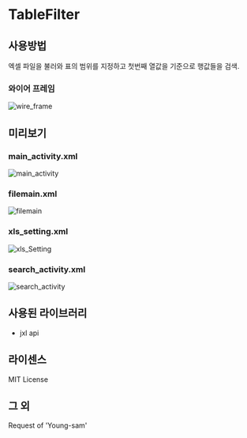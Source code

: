 # TableFilter

## 사용방법

엑셀 파일을 불러와 표의 범위를 지정하고 첫번째 열값을 기준으로 행값들을 검색.

### 와이어 프레임

![wire_frame](https://user-images.githubusercontent.com/44913775/83321182-c6a25200-a288-11ea-8569-a14561bfaa29.jpg)

## 미리보기

### main_activity.xml

![main_activity](https://user-images.githubusercontent.com/44913775/83320965-416a6d80-a287-11ea-92ec-c6e2af711c43.png)

### filemain.xml

![filemain](https://user-images.githubusercontent.com/44913775/83321033-ed13bd80-a287-11ea-8eb8-56d4df13d117.png)

### xls_setting.xml

![xls_Setting](https://user-images.githubusercontent.com/44913775/83321039-f6048f00-a287-11ea-88b9-171674b61fbd.png)

### search_activity.xml

![search_activity](https://user-images.githubusercontent.com/44913775/83321041-f735bc00-a287-11ea-8c57-bfd7d3251baa.png)

## 사용된 라이브러리

* jxl api

## 라이센스

MIT License

## 그 외

Request of 'Young-sam'
